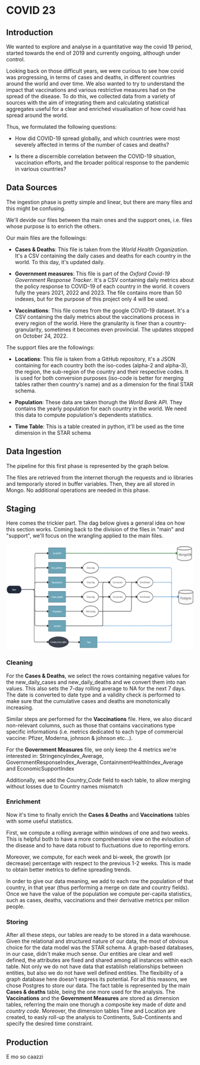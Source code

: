 # COVID 23

## Introduction

We wanted to explore and analyse in a quantitative way the covid 19 period, started towards the end of 2019 and currently ongoing, although under control.

Looking back on those difficult years, we were curious to see how covid was progressing, in terms of cases and deaths, in different countries around the world and over time. 
We also wanted to try to understand the impact that vaccinations and various restrictive measures had on the spread of the disease.
To do this, we collected data from a variety of sources with the aim of integrating them and calculating statistical aggregates useful for a clear and enriched visualisation of how covid has spread around the world. 

Thus, we formulated the following questions:

- How did COVID-19 spread globally, and which countries were most severely affected in terms of the number of cases and deaths?

- Is there a discernible correlation between the COVID-19 situation, vaccination efforts, and the broader political response to the pandemic in various countries?


## Data Sources

The ingestion phase is pretty simple and linear, but there are many files and this might be confusing.

We'll devide our files between tha main ones and the support ones, i.e. files whose purpose is to enrich the others.

Our main files are the followings:

- **Cases & Deaths**: This file is taken from the *_World Health Organization_*. It's a CSV containing the daily cases and deaths for each country in the world. To this day, it's updated daily. 

- **Government measures**: This file is part of the *_Oxford Covid-19 Government Response Tracker_*. It's a CSV containing daily metrics about the policy response to COVID-19 of each country in the world. it covers fully the years 2021, 2022 and 2023. The file contains more than 50 indexes, but for the purpose of this project only 4 will be used. 

- **Vaccinations**: This file comes from the google COVID-19 dataset. It's a CSV containing the daily metrics about the vaccinations process in every region of the world. Here the granularity is finer than a country-granularity, sometimes it becomes even provincial. The updates stopped on October 24, 2022.

The support files are the followings:

- **Locations**: This file is taken from a GitHub repository, it's a JSON containing for each country both the iso-codes (alpha-2 and alpha-3), the region, the sub-region of the country and their respective codes. It is used for both conversion purposes (iso-code is better for merging tables rather then country's name) and as a dimension for the final STAR schema.

- **Population**: These data are taken thorugh the *_World Bank_* API. They contains the yearly population for each country in the world.
We need this data to compute population's dependents statistics.

- **Time Table**: This is a table created in python, it'll be used as the time dimension in the STAR schema


## Data Ingestion

The pipeline for this first phase is represented by the graph below. 

The files are retrieved from the internet thorugh the requests and io libraries and temporarly stored in buffer variables. 
Then, they are all stored in Mongo.  No additional operations are needed in this phase.


## Staging

Here comes the trickier part. The dag below gives a general idea on how this section works. Coming back to the division of the files in "main" and "support", we'll focus on the wrangling applied to the main files.

![Staging](Staging_graph.png)

### Cleaning

For the **Cases & Deaths**, we select the rows containing negative values for the new_daily_cases and new_daily_deaths and we convert them into nan values. This also sets the 7-day rolling average to NA for the next 7 days.
The date is converted to date type and a validity check is performed to make sure that the cumulative cases and deaths are monotonically increasing.

Similar steps are performed for the **Vaccinations** file. Here, we also discard non-relevant columns, such as those that contains vaccinations type specific informations (i.e. metrics dedicated to each type of commercial vaccine: Pfizer, Moderna, johnson & johnson etc...).

For the **Government Measures** file, we only keep the 4 metrics we're interested in: StringencyIndex_Average, GovernmentResponseIndex_Average, ContainmentHealthIndex_Average and EconomicSupportIndex

Additionally, we add the *_Country_Code_* field to each table, to allow merging without losses due to Country names mismatch 

### Enrichment

Now it's time to finally enrich the **Cases & Deaths** and **Vaccinations** tables with some useful statistics. 

First, we compute a rolling average within windows of one and two weeks. This is helpful both to have a more comprehensive view on the evloution of the disease and to have data robust to fluctuations due to reporting errors.  

Moreover, we compute, for each week and bi-week, the growth (or decrease) percentage with respect to the previous 1-2 weeks. This is made to obtain better metrics to define spreading trends.  

In order to give our data meaning, we add to each row the population of that country, in that year (thus performing a merge on date and country fields).
Once we have the value of the population we compute per-capita statistics, such as cases, deaths, vaccinations and their derivative metrics per milion people.

### Storing

After all these steps, our tables are ready to be stored in a data warehouse.
Given the relational and structured nature of our data, the most of obvious choice for the data model was the STAR schema. 
A graph-based databases, in our case, didn't make much sense. Our entities are clear and well defined, the attributes are fixed and shared among all instances within each table.
Not only we do not have data that establish relationships between entities, but also we do not have well defined entities. 
The flexibility of a graph database here doesn't express its potential.
For all this reasons, we chose Postgres to store our data. 
The fact table is represented by the main **Cases & deaths** table, being the one more used for the analysis. The **Vaccinations** and the **Government Measures** are stored as dimension tables, referring the main one thorugh a composite key made of *_date_* and *_country code_*.
Moreover, the dimension tables Time and Location are created, to easly roll-up the analysis to Continents, Sub-Continents and specify the desired time constraint.



## Production

E mo so caazzi

